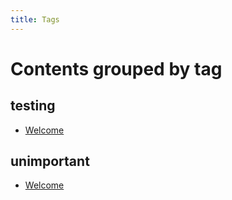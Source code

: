 ```yaml
---
title: Tags
---
```


# Contents grouped by tag



## <span class="tag">testing</span>

  * [Welcome](python/page.md)

 


## <span class="tag">unimportant</span>

  * [Welcome](python/page.md)

 
